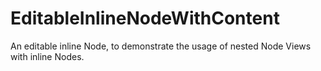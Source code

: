 # EditableInlineNodeWithContent

An editable inline Node, to demonstrate the usage of nested Node Views
with inline Nodes.
